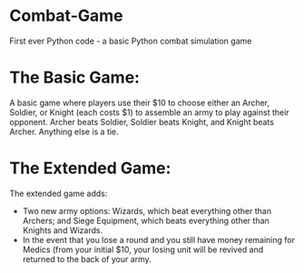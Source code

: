 # Combat-Game
First ever Python code - a basic Python combat simulation game


# The Basic Game:
A basic game where players use their $10 to choose either an Archer, Soldier, or Knight (each costs $1) to assemble an army to play against their opponent. 
Archer beats Soldier, Soldier beats Knight, and Knight beats Archer. Anything else is a tie.


# The Extended Game:
The extended game adds:
- Two new army options: Wizards, which beat everything other than Archers; and Siege Equipment, which beats everything other than Knights and Wizards.
- In the event that you lose a round and you still have money remaining for Medics (from your initial $10, your losing unit will be revived and returned to the back of your army.
